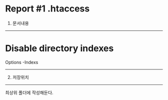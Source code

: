 Report #1 .htaccess
===================

1. 문서내용
-----------

# Disable directory indexes
Options -Indexs

- - -

2. 저장위치
-----------

최상위 폴더에 작성해둔다.
